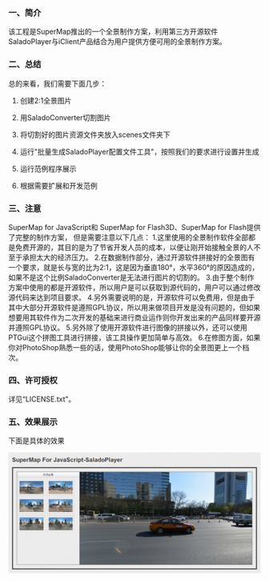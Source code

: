 ﻿### 一、简介

该工程是SuperMap推出的一个全景制作方案，利用第三方开源软件SaladoPlayer与iClient产品结合为用户提供方便可用的全景制作方案。


### 二、总结

总的来看，我们需要下面几步：

1. 创建2:1全景图片

2. 用SaladoConverter切割图片

3. 将切割好的图片资源文件夹放入scenes文件夹下

4. 运行"批量生成SaladoPlayer配置文件工具"，按照我们的要求进行设置并生成

5. 运行范例程序展示

6. 根据需要扩展和开发范例


### 三、注意

SuperMap for JavaScript和 SuperMap for Flash3D、SuperMap for Flash提供了完整的制作方案， 但是需要注意以下几点：
1.这里使用的全景制作软件全部都是免费开源的，其目的是为了节省开发人员的成本，以便让刚开始接触全景的人不至于承担太大的经济压力。
2.在数据制作部分，通过开源软件拼接好的全景图有一个要求，就是长与宽的比为2:1，这是因为垂直180°，水平360°的原因造成的，如果不是这个比例SaladoConverter是无法进行图片的切割的。
3.由于整个制作方案中使用的都是开源软件，所以用户是可以获取到源代码的，用户可以通过修改源代码来达到项目要求。
4.另外需要说明的是，开源软件可以免费用，但是由于其中大部分开源软件是遵照GPL协议，所以用来做项目开发是没有问题的，但如果想要用其软件作为二次开发的基础来进行商业运作则你开发出来的产品同样要开源并遵照GPL协议。
5.另外除了使用开源软件进行图像的拼接以外，还可以使用PTGui这个拼图工具进行拼接，该工具操作更加简单与高效。
6.在修图方面，如果你对PhotoShop熟悉一些的话，使用PhotoShop能够让你的全景图更上一个档次。

### 四、许可授权

详见“LICENSE.txt”。

### 五、效果展示

下面是具体的效果

![original_THmC_4b6f000174941190](images/javascriptDemoImage.png)


